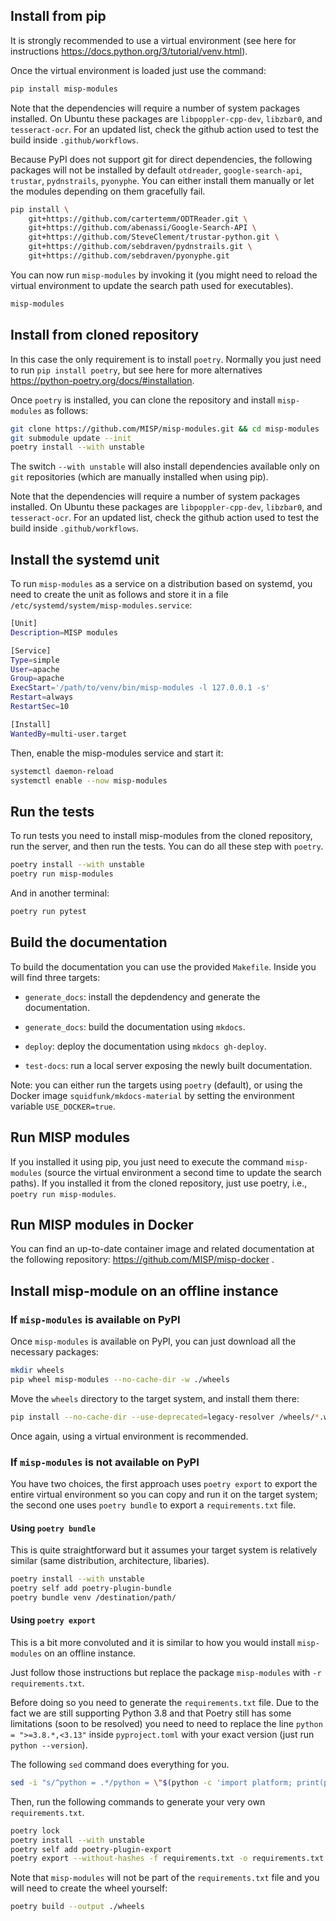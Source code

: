 ## Install from pip

It is strongly recommended to use a virtual environment (see here for instructions https://docs.python.org/3/tutorial/venv.html).

Once the virtual environment is loaded just use the command:

~~~~bash
pip install misp-modules
~~~~

Note that the dependencies will require a number of system packages installed. On Ubuntu these packages are `libpoppler-cpp-dev`, `libzbar0`, and `tesseract-ocr`. For an updated list, check the github action used to test the build inside `.github/workflows`.

Because PyPI does not support git for direct dependencies, the following packages will not be installed by default `otdreader`, `google-search-api`, `trustar`, `pydnstrails`, `pyonyphe`. You can either install them manually or let the modules depending on them gracefully fail.

~~~~bash
pip install \
	git+https://github.com/cartertemm/ODTReader.git \
	git+https://github.com/abenassi/Google-Search-API \
	git+https://github.com/SteveClement/trustar-python.git \
	git+https://github.com/sebdraven/pydnstrails.git \
	git+https://github.com/sebdraven/pyonyphe.git
~~~~

You can now run `misp-modules` by invoking it (you might need to reload the virtual environment to update the search path used for executables).

~~~~bash
misp-modules
~~~~


## Install from cloned repository

In this case the only requirement is to install `poetry`. Normally you just need to run `pip install poetry`, but see here for more alternatives https://python-poetry.org/docs/#installation.

Once `poetry` is installed, you can clone the repository and install `misp-modules` as follows:

~~~~bash
git clone https://github.com/MISP/misp-modules.git && cd misp-modules
git submodule update --init
poetry install --with unstable
~~~~

The switch `--with unstable` will also install dependencies available only on `git` repositories (which are manually installed when using pip).

Note that the dependencies will require a number of system packages installed. On Ubuntu these packages are `libpoppler-cpp-dev`, `libzbar0`, and `tesseract-ocr`. For an updated list, check the github action used to test the build inside `.github/workflows`.


## Install the systemd unit

To run `misp-modules` as a service on a distribution based on systemd, you need to create the unit as follows and store it in a file `/etc/systemd/system/misp-modules.service`:

~~~~bash
[Unit]
Description=MISP modules

[Service]
Type=simple
User=apache
Group=apache
ExecStart='/path/to/venv/bin/misp-modules -l 127.0.0.1 -s'
Restart=always
RestartSec=10

[Install]
WantedBy=multi-user.target
~~~~

Then, enable the misp-modules service and start it:
~~~~bash
systemctl daemon-reload
systemctl enable --now misp-modules
~~~~


## Run the tests

To run tests you need to install misp-modules from the cloned repository, run the server, and then run the tests. You can do all these step with `poetry`.

~~~~bash
poetry install --with unstable
poetry run misp-modules
~~~~

And in another terminal:

~~~~bash
poetry run pytest
~~~~


## Build the documentation

To build the documentation you can use the provided `Makefile`.
Inside you will find three targets:

- `generate_docs`: install the depdendency and generate the documentation.

- `generate_docs`: build the documentation using `mkdocs`.

- `deploy`: deploy the documentation using `mkdocs gh-deploy`.

- `test-docs`: run a local server exposing the newly built documentation.

Note: you can either run the targets using `poetry` (default), or using the Docker image `squidfunk/mkdocs-material` by setting the environment variable `USE_DOCKER=true`.


## Run MISP modules

If you installed it using pip, you just need to execute the command `misp-modules` (source the virtual environment a second time to update the search paths). If you installed it from the cloned repository, just use poetry, i.e., `poetry run misp-modules`.


## Run MISP modules in Docker

You can find an up-to-date container image and related documentation at the following repository: https://github.com/MISP/misp-docker .


## Install misp-module on an offline instance

### If `misp-modules` is available on PyPI

Once `misp-modules` is available on PyPI, you can just download all the necessary packages:

~~~~bash
mkdir wheels
pip wheel misp-modules --no-cache-dir -w ./wheels
~~~~

Move the `wheels` directory to the target system, and install them there:

~~~~bash
pip install --no-cache-dir --use-deprecated=legacy-resolver /wheels/*.whl
~~~~

Once again, using a virtual environment is recommended.

### If `misp-modules` is not available on PyPI

You have two choices, the first approach uses `poetry export` to export the entire virtual environment so you can copy and run it on the target system; the second one uses `poetry bundle` to export a `requirements.txt` file.

#### Using `poetry bundle`

This is quite straightforward but it assumes your target system is relatively similar (same distribution, architecture, libaries).

~~~~bash
poetry install --with unstable
poetry self add poetry-plugin-bundle
poetry bundle venv /destination/path/
~~~~

#### Using `poetry export`

This is a bit more convoluted and it is similar to how you would install `misp-modules` on an offline instance.

Just follow those instructions but replace the package `misp-modules` with `-r requirements.txt`.

Before doing so you need to generate the `requirements.txt` file. Due to the fact we are still supporting Python 3.8 and that Poetry still has some limitations (soon to be resolved) you need to need to replace the line `python = ">=3.8.*,<3.13"` inside `pyproject.toml` with your exact version (just run `python --version`).

The following `sed` command does everything for you.

~~~~bash
sed -i "s/^python = .*/python = \"$(python -c 'import platform; print(platform.python_version())')\"/" pyproject.toml
~~~~

Then, run the following commands to generate your very own `requirements.txt`.

~~~~bash
poetry lock
poetry install --with unstable
poetry self add poetry-plugin-export
poetry export --without-hashes -f requirements.txt -o requirements.txt
~~~~

Note that `misp-modules` will not be part of the `requirements.txt` file and you will need to create the wheel yourself:

~~~~bash
poetry build --output ./wheels
~~~~

